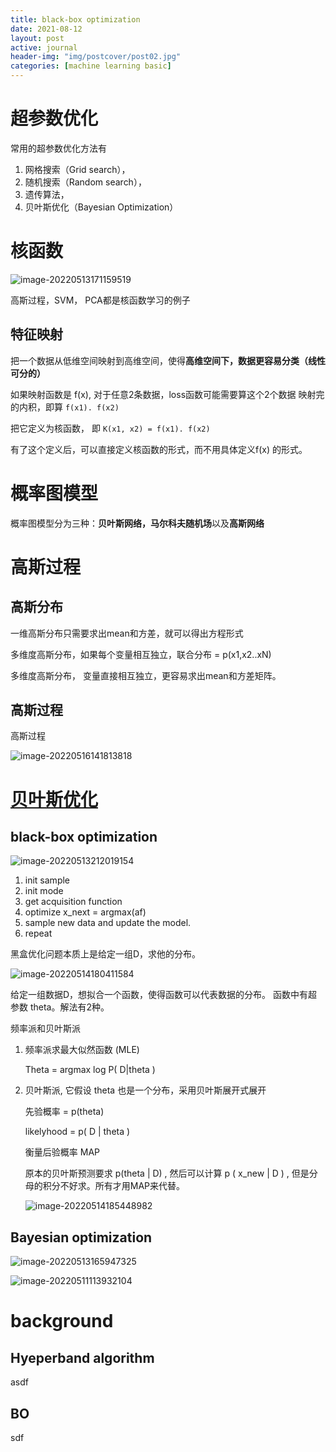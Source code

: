 ```yaml
---
title: black-box optimization
date: 2021-08-12
layout: post
active: journal
header-img: "img/postcover/post02.jpg"
categories: [machine learning basic]
---
```

# 超参数优化

常用的超参数优化方法有

1. 网格搜索（Grid search），
2. 随机搜索（Random search），
3. 遗传算法，
4. 贝叶斯优化（Bayesian Optimization）

# 核函数

![image-20220513171159519](https://github.com/NLGithubWP/tech-notebook/raw/master/img/a_img_store/image-20220513171159519.png)

高斯过程，SVM， PCA都是核函数学习的例子

## 特征映射

把一个数据从低维空间映射到高维空间，使得**高维空间下，数据更容易分类（线性可分的）**

如果映射函数是 f(x), 对于任意2条数据，loss函数可能需要算这个2个数据 映射完的内积，即算 `f(x1). f(x2)`

把它定义为核函数， 即  `K(x1, x2) = f(x1). f(x2)`

有了这个定义后，可以直接定义核函数的形式，而不用具体定义f(x) 的形式。

# 概率图模型

概率图模型分为三种：**贝叶斯网络，马尔科夫随机场**以及**高斯网络**

# 高斯过程

## 高斯分布

一维高斯分布只需要求出mean和方差，就可以得出方程形式

多维度高斯分布，如果每个变量相互独立，联合分布 = p(x1,x2..xN)

多维度高斯分布， 变量直接相互独立，更容易求出mean和方差矩阵。

## 高斯过程

高斯过程

![image-20220516141813818](https://github.com/NLGithubWP/tech-notebook/raw/master/img/a_img_store/image-20220516141813818.png)

# [贝叶斯优化](https://www.cnblogs.com/marsggbo/p/9866764.html)

## black-box optimization

![image-20220513212019154](https://github.com/NLGithubWP/tech-notebook/raw/master/img/a_img_store/image-20220513212019154.png)

1. init sample
2. init mode
3. get acquisition function
4. optimize x_next = argmax(af)
5. sample new data and update the model.
6. repeat

黑盒优化问题本质上是给定一组D，求他的分布。

![image-20220514180411584](https://github.com/NLGithubWP/tech-notebook/raw/master/img/a_img_store/image-20220514180411584.png)

给定一组数据D，想拟合一个函数，使得函数可以代表数据的分布。 函数中有超参数 theta。解法有2种。

 频率派和贝叶斯派

1. 频率派求最大似然函数 (MLE)

   Theta = argmax log P( D|theta )

2. 贝叶斯派, 它假设 theta 也是一个分布，采用贝叶斯展开式展开

   先验概率 = p(theta)

   likelyhood = p( D | theta )

   衡量后验概率 MAP

   原本的贝叶斯预测要求 p(theta | D) , 然后可以计算 p ( x_new | D ) , 但是分母的积分不好求。所有才用MAP来代替。

   ![image-20220514185448982](https://github.com/NLGithubWP/tech-notebook/raw/master/img/a_img_store/image-20220514185448982.png)

## Bayesian optimization

![image-20220513165947325](https://github.com/NLGithubWP/tech-notebook/raw/master/img/a_img_store/image-20220513165947325.png)

![image-20220511113932104](https://github.com/NLGithubWP/tech-notebook/raw/master/img/a_img_store/image-20220511113932104.png)



# background

## Hyeperband algorithm

asdf



## BO

sdf